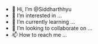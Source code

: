 - 👋 Hi, I’m @Siddharthhyu
- 👀 I’m interested in ...
- 🌱 I’m currently learning ...
- 💞️ I’m looking to collaborate on ...
- 📫 How to reach me ...

<!---
Siddharthhyu/Siddharthhyu is a ✨ special ✨ repository because its `README.md` (this file) appears on your GitHub profile.
You can click the Preview link to take a look at your changes.
--->

